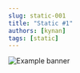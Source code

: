 ```yaml
---
slug: static-001
title: "Static #1"
authors: [kynan]
tags: [static]
---
```


![Example banner](/img/stories/static_new/001.png)
